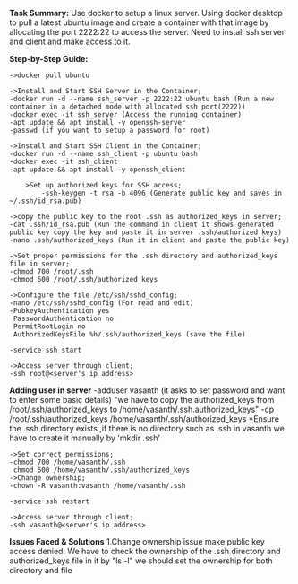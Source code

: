 **Task Summary:**
    Use docker to setup a linux server.
    Using docker desktop to pull a latest ubuntu image and create a container with that image by allocating the port 2222:22 to access the server.
    Need to install ssh server and client and make access to it.

**Step-by-Step Guide:**


    ->docker pull ubuntu

    ->Install and Start SSH Server in the Container;
    -docker run -d --name ssh_server -p 2222:22 ubuntu bash (Run a new container in a detached mode with allocated ssh port(2222))
    -docker exec -it ssh_server (Access the running container)
    -apt update && apt install -y openssh-server
    -passwd (if you want to setup a password for root)

    ->Install and Start SSH Client in the Container;
    -docker run -d --name ssh_client -p ubuntu bash
    -docker exec -it ssh_client
    -apt update && apt install -y openssh_client

        >Set up authorized keys for SSH access;
            -ssh-keygen -t rsa -b 4096 (Generate public key and saves in ~/.ssh/id_rsa.pub)

    ->copy the public key to the root .ssh as authorized_keys in server;
    -cat .ssh/id_rsa.pub (Run the command in client it shows generated public key copy the key and paste it in server .ssh/authorized keys)
    -nano .ssh/authorized_keys (Run it in client and paste the public key)

    ->Set proper permissions for the .ssh directory and authorized_keys file in server;
    -chmod 700 /root/.ssh
    -chmod 600 /root/.ssh/authorized_keys

    ->Configure the file /etc/ssh/sshd_config;
    -nano /etc/ssh/sshd_config (For read and edit)
    -PubkeyAuthentication yes
     PasswordAuthentication no
     PermitRootLogin no
     AuthorizedKeysFile %h/.ssh/authorized_keys (save the file)
    
    -service ssh start
    
    ->Access server through client;
    -ssh root@<server's ip address>

**Adding user in server**
    -adduser vasanth (it asks to set password and want to enter some basic details)
     "we have to copy the authorized_keys from /root/.ssh/authorized_keys to /home/vasanth/.ssh.authorized_keys"
    -cp /root/.ssh/authorized_keys /home/vasanth/.ssh/authorized_keys 
     *Ensure the .ssh directory exists ,if there is no directory such as .ssh in vasanth we have to create it manually by 'mkdir .ssh'

    ->Set correct permissions;
    -chmod 700 /home/vasanth/.ssh
     chmod 600 /home/vasanth/.ssh/authorized_keys
    ->Change ownership;
    -chown -R vasanth:vasanth /home/vasanth/.ssh

    -service ssh restart

    ->Access server through client;
    -ssh vasanth@<server's ip address>

**Issues Faced & Solutions**
    1.Change ownership issue make public key access denied:
        We have to check the ownership of the .ssh directory and authorized_keys file in it by "ls -l"
        we should set the ownership for both directory and file